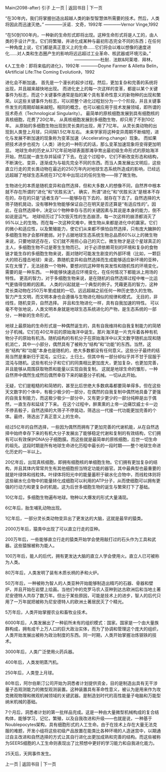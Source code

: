 Main(2098-after) 引子 上一页 | 返回书目 | 下一页 

“在30年内，我们将掌握创造出超越人类的新型智慧体所需要的技术。然后，人类将因此而迅速灭绝。”
————沃诺．文奇，1992年
————Vernor Vinge,1992


“在50到100年内，一种新的生命形式即将出现。这种生命形式将是人工的，由人类的手设计产生。它们将繁殖，并进化成某种与最初形态完全不同的东西；在任何一种角度上说，它们都是真正意义上的生命……它们将会以难以想像的速度进化……对人类和生态圈产生的影响将远远超过工业革命、核武器或环境污染。”
&nbsp;&nbsp; 　　　　　　　　　　　　　　　　——————杜耐．法默&amp;阿莱塔．拜林，《人工生命：即将来临的进化》，1992年
————Doyne Farmer &amp; Alletta Belin，《Artificial Life:The Coming Evolution》，1992



进化会不断加速。
首先是一个漫长的起步过程。然后，更加复杂和完善的系统将出现，并且越来越快地出现。
而进化史上的每一次这样的变革，都是以某个关键事件为标志，而这个关键事件通常是指的某个具有革命性意义的新物种的出现和繁荣。以这些关键事件为标志，可以把整个进化过程划分为一个个阶段，并且关键事件发生的周期却越来越短。相同的概念，也可以被应用于技术发展领域，即所谓的技术奇点（Technological Singularity）。
最简单的原核细胞发展到具有细胞核的真核细胞，花费了20亿年。
从真核细胞发展到多细胞生物，却只用了不到10亿年。
从原始的多细胞生物出现到灵长类的出现，用了7亿年。
从灵长类动物的出现到人类登上月球，只间隔1.5亿年左右。
未来学家将这种变异周期不断缩短，进化与发展不断加速的现象称为变革加速（Accelerating.change）现象。
而如果把技术进步也视为（人类）进化的一种形式的话，那么变革加速现象将变得更加明显。
地球生命的历史从37亿年前地球表面那滩孕育出最初级生命形式的原始海洋开始，然后就一直生存并延续了下去。在这个过程中，它们不断改变形态和结构，不断演化、变异，逐渐成为与祖先完全不同的东西。而当人类发展出文明后，这些直立行走的灵长类动物在最近的250万年内对地球生态系统所造成的影响，已经远远超越了地球生态系统在37亿年中出现过的任何生物——除了微生物。

生物进化的本质是随机变异和自然选择，但和大多数人的想像不同，自然界中根本就不存在所谓的“进化”和“优胜劣汰”。
确实，所谓“进化”和“优胜劣汰”是根本不存在的，存在的只是“适者生存”——能够存在下去的，就存在下去了。自然选择的大筛子随机晃动，没有哪种生物能够保证自己在明天是否还算是“有适应性的”。因此，在自然选择中，决定以个物种幸存与否的关键因素与其说是本身的能力，倒不如说是运气。
地球经历过了5次毁灭性的生态崩溃，每一次这样的崩溃都消灭了95%以上的生物。而在每一次这种灾难中，微生物从来都是进化中的赢家。它们的微小和适应性，以及繁殖能力，使它们从来都不惧怕自然选择，只有庞大臃肿的多细胞生物才会那样脆弱。对于占据地球生态系统生物总品质60%以上的微生物来说，只要地球还存在，它们就不用担心自己的灭亡。微生物才是这个星球真正的主人，多细胞生物不过是寄生生物而已。
对于必须依赖苛刻的环境和复杂的食物链才能生存的多细胞生物来说，面对随时可能发生剧变的外部环境（比如，一颗巨大的陨石撞击地球）来说，靠随机变异和自然选择而生成能够适应新环境的亚种，实在太慢了，无法拯救一个物种。要想对抗这种带有突发性和随机性的环境变化，需要的是一种东西。
一种能够快速适应环境变化，在任何情况下都能派上用场的特性。
更高的智力，对于多细胞生物来说，是在随机的自然选择过程中唯一比运气更值得信赖的因素。
人类的兴起就是一个典型的例子。凭藉更高的智力，这种灵长类动物在250万年里成就的一切，远远超越之前任何一种历史悠久的生物。
智力产生文明，而文明本身也会遵循与生物进化相似的规律和模式。
无目的，非线性，随机变异，自然选择。
并且和生物进化一样，具有自我加速的特性。
可以毫不夸张地说，人类文明本身就是地球生态系统进化的产物，是生态系统的一部分，一种新的生命形式。

地球上最原始的生命形式是一种偶然诞生的，具有自我维持和自我复制能力的简陋分子机械。它们在40亿年前的原始海洋中诞生。那片海洋是一片充斥着各种有机物分子的原始有机汤。随机结构的有机分子在原始海洋中以天文数字随机出现和随机消亡，其中一小部分，偶然具有了被称为“结构”和“功能”的东西。当然，这些“结构”和“功能”本身也是随机的，绝大多数都没有任何意义。这些分子最终的结局当然是重新归于混沌，尘归尘，土归土。但其中有一部分却似乎并不甘于屈服于混沌与随机。这些有机分子和它们的同类相比更加庞大，更加复杂，也更加完善，并且能够从周围获取物质和能量以实现自我复制。
这就是地球生命的雏形，一种自然界中偶然生成然后偶然幸存下来的碳基分子机械。一切从此开始。

无疑，它们是粗糙的和简陋的，甚至比后世绝大多数病毒都要简单得多。但在这些天文数字的个体中，有极少极少的一部分，在偶然的自我复制中偶然地具备了更强的自我复制能力，而这极少极少一部分中，又有更少更少的一部分纯粹是出于偶然，一直生存和延续了下来。
在这个过程中，醉熏熏的上帝一边痛饮威士卡一边不停丢骰子，自然选择的大筛子不停晃动，筛选出一代接一代功能更加完善的个体。最终，筛选出了真正意义上的生命。

经过5亿年的自然选择，一些因为偶然而拥有了更加完善的代谢机能，从在自然选择中始终幸存下来的有机大分子发展出了能够稳定代谢和复制的有效结构，它们拥有可以有效保护DNA分子细胞膜。而这些就是最简单的原核细胞，后世一切生命的祖先。这段时期是所有地球生命进化历程中最长的一段时期——整个地球生命进化历史的一半以上。

20亿年后，出现真核细胞，即拥有细胞核的单细胞生物。它们拥有更加复杂的结构，并且其体内常常共生有其他细胞担当特定功能的器官。其中最典型也最重要的就是叶绿体和线粒体。叶绿体将阳光中的能量蓄积于碳水化合物中，而线粒体则将这些碳水化合物中的能量转化成细胞可以利用的ATP分子，从而使细胞可以拥有更强的行动力和更复杂的机能。这为后世多细胞生物的诞生与繁荣打下了基础。

10亿年后，多细胞生物遍布地球。物种以大爆发的形式大量涌现。

6亿年后，胎生哺乳动物出现。

1亿年后，一部分灵长类动物变异出了更发达的大脑，这就是最早的猿类。

2000万年后，猿类中出现了可以直立行走的亚种。

200万年后，一些能够直立行走的猿类开始学会使用敲打过的石头作为工具和武器。这些猿猴被称为能人。

100万年后，能人的后代，拥有更发达大脑的直立人学会使用火。直立人已可被称为人类。

80万年后，人类发明了装有木质长柄的矛和火炉。

50万年后，一种被称为智人的人类亚种开始能够制造出精巧的石器、骨器和壁炉，并且开始在岩壁上绘画。当他们中的克罗马农人亚种到达古欧洲后和当地土著尼安德特人共存了数万年。但出于某些原因，可能是技术上的进步，智人的后代只用了一万年就把被称为尼安德特人的欧洲土著居民灭了个精光。

5万年后，人类开始掌握农业和畜牧业技术。

6000年后，人类发展出了一种前所未有的组织模式：国家。国家是一个由大量族群构成，拥有成千上万人口的巨大政治实体，而为了协调和管理这个庞大的组织，人类开始发展出被称为政治制度的东西。同一时期，人类开始掌握冶炼钢铁的技术。

3000年后，人类广泛使用火药兵器。

400年后，人类发明蒸汽机。

250年后，人类登上月球。

80年后，阿尔伯斯汀公司开始为洞悉者计划提供资金，目的是制造出具有无干涉量子态观测能力的微型观测装置。这种装置具有革命性意义，被认为是用来作为攻克微观物理和微观机械领域的关键武器。是制造划时代的高性能量子电脑和万能型纳米机械的基础。

7个月后，洞悉者计划的第一批样品完成。这是一种由大量微型机械构成的复合结构体，能够学习，记忆，繁殖，以及自我改进和升级——也就是说，一种基于Noublepocytes架构，具有细胞形式的人工生命。由于在技术上存在大量无法克服的难题，开发小组将这些初级产品放置在能类比各种环境的人造迷宫中，以期通过自主改进和自然选择的方式让其自行进化出更加成熟和完善的结构。而这些被称为SEERS细胞的人工生命则表现出了比预想中更好的学习能力和自我进化能力。

25天后，天网事件发生。


  上一页 | 返回书目 | 下一页       

